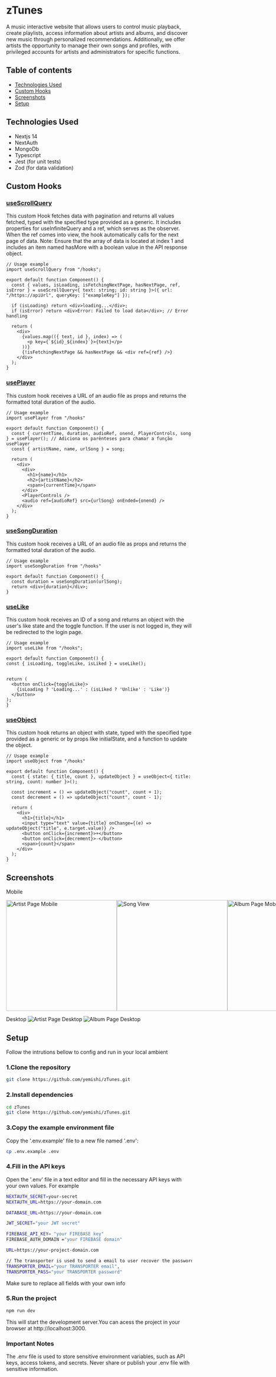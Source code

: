 # zTunes
A music interactive website that allows users to control music playback, create playlists, access information about artists and albums, and discover new music through personalized recommendations. Additionally, we offer artists the opportunity to manage their own songs and profiles, with privileged accounts for artists and administrators for specific functions.

## Table of contents
- [Technologies Used](#technologies-used)
- [Custom Hooks](#custom-hooks)
- [Screenshots](#screenshots)
- [Setup](#setup)
  
## Technologies Used 
- Nextjs 14
- NextAuth
- MongoDb
- Typescript
- Jest (for unit tests)
- Zod (for data validation)

## Custom Hooks

### [useScrollQuery](https://github.com/yemishi/zTunes/blob/main/src/hooks/useScrollQuery.tsx)
This custom Hook fetches data with pagination and returns all values fetched, typed with the specified type provided as a generic. It includes properties for useInfiniteQuery and a ref, which serves as the observer. When the ref comes into view, the hook automatically calls for the next page of data. Note: Ensure that the array of data is located at index 1 and includes an item named hasMore with a boolean value in the API response object.

```tsx
// Usage example
import useScrollQuery from "/hooks";

export default function Component() {
  const { values, isLoading, isFetchingNextPage, hasNextPage, ref, isError } = useScrollQuery<{ text: string; id: string }>({ url: "/https://apiUrl", queryKey: ["exampleKey"] });

  if (isLoading) return <div>loading...</div>;
  if (isError) return <div>Error: Failed to load data</div>; // Error handling

  return (
    <div>
      {values.map(({ text, id }, index) => (
        <p key={`${id}_${index}`}>{text}</p>
      ))}
      {!isFetchingNextPage && hasNextPage && <div ref={ref} />}
    </div>
  );
}
```
### [usePlayer](https://github.com/yemishi/zTunes/blob/main/src/hooks/usePlayer.tsx)
This custom hook receives a URL of an audio file as props and returns the formatted total duration of the audio.

```tsx
// Usage example
import usePlayer from "/hooks"

export default function Component() {
  const { currentTime, duration, audioRef, onend, PlayerControls, song } = usePlayer(); // Adiciona os parênteses para chamar a função usePlayer
  const { artistName, name, urlSong } = song;
  
  return (
    <div>
      <div>
        <h1>{name}</h1>
        <h2>{artistName}</h2>
        <span>{currentTime}</span>
      </div>
      <PlayerControls />
      <audio ref={audioRef} src={urlSong} onEnded={onend} />
    </div>
  );
}
```
### [useSongDuration](https://github.com/yemishi/zTunes/blob/main/src/hooks/useSongDuration.tsx)
This custom hook receives a URL of an audio file as props and returns the formatted total duration of the audio.

```tsx
// Usage example 
import useSongDuration from "/hooks"

export default function Component() {
  const duration = useSongDuration(urlSong);
  return <div>{duration}</div>;
}
```

### [useLike](https://github.com/yemishi/zTunes/blob/main/src/hooks/useLike.tsx)
This custom hook receives an ID of a song and returns an object with the user's like state and the toggle function. If the user is not logged in, they will be redirected to the login page.
  
  ```tsx
// Usage example
import useLike from "/hooks";

export default function Component() {
  const { isLoading, toggleLike, isLiked } = useLike();


  return (
    <button onClick={toggleLike}>
      {isLoading ? 'Loading...' : (isLiked ? 'Unlike' : 'Like')}
    </button>
  );
}
  ```

### [useObject](https://github.com/yemishi/zTunes/blob/main/src/hooks/useObject.tsx)
This custom hook returns an object with state, typed with the specified type provided as a generic or by props like initialState, and a function to update the object.

```tsx
// Usage example
import useObject from "/hooks"

export default function Component() {
  const { state: { title, count }, updateObject } = useObject<{ title: string, count: number }>();

  const increment = () => updateObject("count", count + 1);
  const decrement = () => updateObject("count", count - 1); 

  return (
    <div>
      <h1>{title}</h1>
      <input type="text" value={title} onChange={(e) => updateObject("title", e.target.value)} />
      <button onClick={increment}>+</button>
      <button onClick={decrement}>-</button> 
      <span>{count}</span>
    </div>
  );
}
```
## Screenshots

Mobile
<div style="display:flex;">
  <img src="public/screenshots/artistPageMobile.png" alt="Artist Page Mobile" width="300">
    <img src="public/screenshots/songView.png" alt="Song View" width="300">
  <img src="public/screenshots/albumPageMobile.png" alt="Album Page Mobile" width="300">
</div>

Desktop
  ![Artist Page Desktop](public/screenshots/artistPageDesktop.png)
  ![Album Page Desktop](public/screenshots/albumPageDesktop.png)

## Setup 

Follow the intrutions bellow to config and run in your local ambient

### 1.Clone the repository

```bash
git clone https://github.com/yemishi/zTunes.git
```
### 2.Install dependencies

```bash
cd zTunes
git clone https://github.com/yemishi/zTunes.git
```
### 3.Copy the example environment file 
Copy the '.env.example' file to a new file named '.env':

```bash
cp .env.example .env
```
### 4.Fill in the API keys
Open the '.env' file in a text editor and fill in the necessary API keys with your own values. For example
```bash
NEXTAUTH_SECRET=your-secret
NEXTAUTH_URL=https://your-domain.com

DATABASE_URL=https://your-domain.com

JWT_SECRET="your JWT secret"

FIREBASE_API_KEY= "your FIREBASE key"
FIREBASE_AUTH_DOMAIN ="your FIREBASE domain"

URL=https://your-project-domain.com

// The transporter is used to send a email to user recover the password
TRANSPORTER_EMAIL="your TRANSPORTER email",
TRANSPORTER_PASS="your TRANSPORTER password"
```
Make sure to replace all fields with your own info

### 5.Run the project
```bash
npm run dev
```
This will start the development server.You can acess the project in your browser at http://localhost:3000.

### Important Notes
The .env file is used to store sensitive environment variables, such as API keys, access tokens, and secrets. Never share or publish your .env file with sensitive information.

